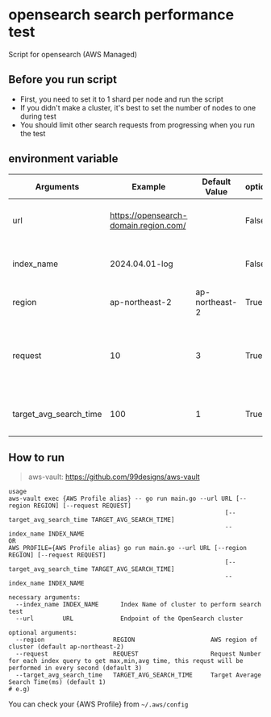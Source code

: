 # opensearch search performance test

Script for opensearch (AWS Managed)

## Before you run script

- First, you need to set it to 1 shard per node and run the script
- If you didn't make a cluster, it's best to set the number of nodes to one during test
- You should limit other search requests from progressing when you run the test

## environment variable

| Arguments              | Example                               | Default Value  | optional | Note                                                                      |
| ---------------------- | ------------------------------------- | -------------- | -------- | ------------------------------------------------------------------------- |
| url                    | https://opensearch-domain.region.com/ |                | False    | Endpoint of the OpenSearch cluster                                        |
| index_name             | 2024.04.01-log                        |                | False    | Index Name of cluster to perform search test                              |
| region                 | ap-northeast-2                        | ap-northeast-2 | True     | AWS region of cluster                                                     |
| request                | 10                                    | 3              | True     | Request(every second) Number for each index query to get max,min,avg time |
| target_avg_search_time | 100                                   | 1              | True     | Target Average Search Time(ms)                                            |

## How to run

> aws-vault: https://github.com/99designs/aws-vault

```shell
usage
aws-vault exec {AWS Profile alias} -- go run main.go --url URL [--region REGION] [--request REQUEST]
                                                            [--target_avg_search_time TARGET_AVG_SEARCH_TIME]
                                                            --index_name INDEX_NAME
OR
AWS_PROFILE={AWS Profile alias} go run main.go --url URL [--region REGION] [--request REQUEST]
                                                            [--target_avg_search_time TARGET_AVG_SEARCH_TIME]
                                                            --index_name INDEX_NAME

necessary arguments:
  --index_name INDEX_NAME      Index Name of cluster to perform search test
  --url        URL             Endpoint of the OpenSearch cluster

optional arguments:
  --region                   REGION                     AWS region of cluster (default ap-northeast-2)
  --request                  REQUEST                    Request Number for each index query to get max,min,avg time, this requst will be performed in every second (default 3)
  --target_avg_search_time   TARGET_AVG_SEARCH_TIME     Target Average Search Time(ms) (default 1)
# e.g)
```

You can check your {AWS Profile} from `~/.aws/config`
